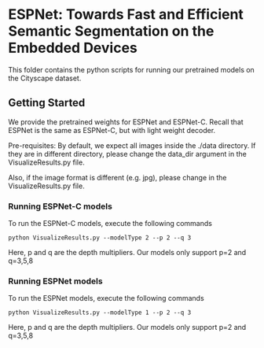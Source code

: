 # ESPNet: Towards Fast and Efficient Semantic Segmentation on the Embedded Devices

This folder contains the python scripts for running our pretrained models on the Cityscape dataset.

## Getting Started
We provide the pretrained weights for ESPNet and ESPNet-C. Recall that ESPNet is the same as ESPNet-C, but with light weight decoder.

Pre-requisites: By default, we expect all images inside the ./data directory. If they are in different directory, please change the  data_dir argument in the VisualizeResults.py file.

Also, if the image format is different (e.g. jpg), please change in the VisualizeResults.py file.


### Running ESPNet-C models
To run the ESPNet-C models, execute the following commands

```
python VisualizeResults.py --modelType 2 --p 2 --q 3
```

Here, p and q are the depth multipliers. Our models only support p=2 and q=3,5,8


### Running ESPNet models
To run the ESPNet models, execute the following commands

```
python VisualizeResults.py --modelType 1 --p 2 --q 3
```

Here, p and q are the depth multipliers. Our models only support p=2 and q=3,5,8
